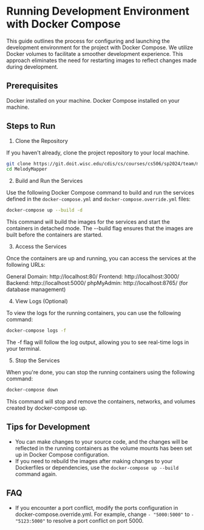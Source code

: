 # Running Development Environment with Docker Compose

This guide outlines the process for configuring and launching the development environment for the project with Docker Compose. We utilize Docker volumes to facilitate a smoother development experience. This approach eliminates the need for restarting images to reflect changes made during development.

## Prerequisites

Docker installed on your machine.
Docker Compose installed on your machine.

## Steps to Run

1. Clone the Repository

If you haven't already, clone the project repository to your local machine.

```bash
git clone https://git.doit.wisc.edu/cdis/cs/courses/cs506/sp2024/team/mondaywednesdaylecture/T_05/MelodyMapper.
cd MelodyMapper
```

2. Build and Run the Services

Use the following Docker Compose command to build and run the services defined in the `docker-compose.yml` and `docker-compose.override.yml` files:

```bash
docker-compose up --build -d
```

This command will build the images for the services and start the containers in detached mode. The --build flag ensures that the images are built before the containers are started.

3. Access the Services

Once the containers are up and running, you can access the services at the following URLs:

General Domain: http://localhost:80/
Frontend: http://localhost:3000/
Backend: http://localhost:5000/
phpMyAdmin: http://localhost:8765/ (for database management)

4. View Logs (Optional)

To view the logs for the running containers, you can use the following command:

```bash
docker-compose logs -f
```

The -f flag will follow the log output, allowing you to see real-time logs in your terminal.

5. Stop the Services

When you're done, you can stop the running containers using the following command:

```bash
docker-compose down
```

This command will stop and remove the containers, networks, and volumes created by docker-compose up.

## Tips for Development

- You can make changes to your source code, and the changes will be reflected in the running containers as the volume mounts has been set up in Docker Compose configuration.
- If you need to rebuild the images after making changes to your Dockerfiles or dependencies, use the `docker-compose up --build` command again.

## FAQ

- If you encounter a port conflict, modify the ports configuration in docker-compose.override.yml. For example, change `- "5000:5000"` to `- "5123:5000"` to resolve a port conflict on port 5000.
